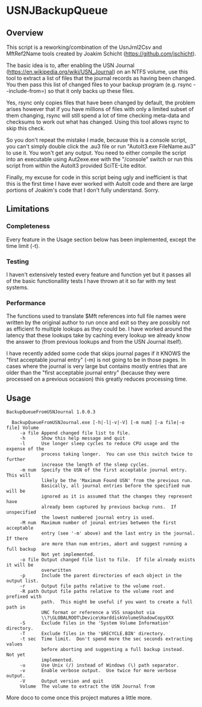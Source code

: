 # USNJBackupQueue
## Overview
This script is a reworking/combination of the UsnJrnl2Csv and MftRef2Name tools created by Joakim Schicht (https://github.com/jschicht).

The basic idea is to, after enabling the USN Journal (https://en.wikipedia.org/wiki/USN_Journal) on an NTFS volume, use this tool to extract a list of files that the journal records as having been changed.  You then pass this list of changed files to your backup program (e.g. rsync --include-from=) so that it only backs up these files.

Yes, rsync only copies files that have been changed by default, the problem arises however that if you have millions of files with only a limited subset of them changing, rsync will still spend a lot of time checking meta-data and checksums to work out what has changed.  Using this tool allows rsync to skip this check.

So you don't repeat the mistake I made, because this is a console script, you can't simply double click the .au3 file or run "AutoIt3.exe FileName.au3" to use it.  You won't get any output.  You need to either compile the script into an executable using Aut2exe.exe with the "/console" switch or run this script from within the AutoIt3 provided SciTE-Lite editor.

Finally, my excuse for code in this script being ugly and inefficient is that this is the first time I have ever worked with AutoIt code and there are large portions of Joakim's code that I don't fully understand.  Sorry.

## Limitations
### Completeness
Every feature in the Usage section below has been implemented, except the time limit (-t).

### Testing
I haven't extensively tested every feature and function yet but it passes all of the basic functionallity tests I have thrown at it so far with my test systems.

### Performance
The functions used to translate $Mft references into full file names were written by the original author to run once and exit so they are possibly not as efficient fo multiple lookups as they could be.  I have worked around the latency that these lookups take by caching every lookup we already know the answer to (from previous lookups and from the USN Journal itself).

I have recently added some code that skips journal pages if it KNOWS the "first acceptable journal entry" (-m) is not going to be in those pages.  In cases where the journal is very large but contains mostly entries that are older than the "first acceptable journal entry" (because they were processed on a previous occasion) this greatly reduces processing time.

## Usage
```
BackupQueueFromUSNJournal 1.0.0.3

  BackupQueueFromUSNJournal.exe [-h|-l|-v|-V] [-m num] [-a file|-o file] Volume
     -a file Append changed file list to file.
     -h      Show this help message and quit
     -l      Use longer sleep cycles to reduce CPU usage and the expense of the
             process taking longer.  You can use this switch twice to further
             increase the length of the sleep cycles.
     -m num  Specify the USN of the first acceptable journal entry.  This will
             likely be the 'Maximum Found USN' from the previous run.
             Basically, all journal entries before the specified num will be
             ignored as it is assumed that the changes they represent have
             already been captured by previous backup runs.  If unspecified
             the lowest numbered journal entry is used.
     -M num  Maximum number of jounal entries between the first acceptable
             entry (see '-m' above) and the last entry in the journal. If there
             are more than num entries, abort and suggest running a full backup
             Not yet implemented.
     -o file Output changed file list to file.  If file already exists it will be
             overwritten
     -p      Include the parent directories of each object in the output list.
     -r      Output file paths relative to the volume root.
     -R path Output file paths relative to the volume root and prefixed with
             path.  This might be useful if you want to create a full path in
             UNC format or reference a VSS snapshot via
             \\?\GLOBALROOT\Device\HarddiskVolumeShadowCopyXXX
     -S      Exclude files in the 'System Volume Information' directory.
     -T      Exclude files in the '$RECYCLE.BIN' directory.
     -t sec  Time limit.  Don't spend more the sec seconds extracting values
             before aborting and suggesting a full backup instead.  Not yet
             implemented.
     -u      Use Unix (/) instead of Windows (\) path separator.
     -v      Enable verbose output.  Use twice for more verbose output.
     -V      Output version and quit
     Volume  The volume to extract the USN Journal from
```

More doco to come once this project matures a little more.
